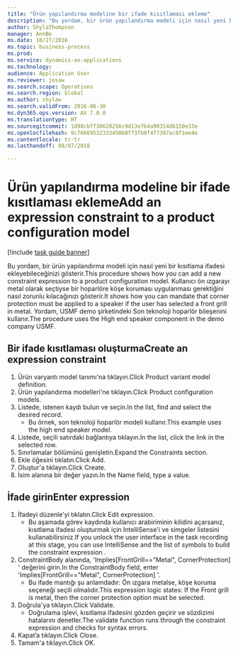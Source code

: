 ```yaml
--- 
title: "Ürün yapılandırma modeline bir ifade kısıtlaması ekleme"
description: "Bu yordam, bir ürün yapılandırma modeli için nasıl yeni bir kısıtlama ifadesi ekleyebileceğinizi gösterir."
author: ShylaThompson
manager: AnnBe
ms.date: 10/27/2016
ms.topic: business-process
ms.prod: 
ms.service: dynamics-ax-applications
ms.technology: 
audience: Application User
ms.reviewer: josaw
ms.search.scope: Operations
ms.search.region: Global
ms.author: shylaw
ms.search.validFrom: 2016-06-30
ms.dyn365.ops.version: AX 7.0.0
ms.translationtype: HT
ms.sourcegitcommit: 1d98cbff30620256c9d13e7b4a90314db150e33e
ms.openlocfilehash: 9c76669532333450b8f73fb0f4f7397ac8f1ee4e
ms.contentlocale: tr-tr
ms.lasthandoff: 08/07/2018

---
```

# <a name="add-an-expression-constraint-to-a-product-configuration-model"></a><span data-ttu-id="13834-103">Ürün yapılandırma modeline bir ifade kısıtlaması ekleme</span><span class="sxs-lookup"><span data-stu-id="13834-103">Add an expression constraint to a product configuration model</span></span>

[!include [task guide banner](../../includes/task-guide-banner.md)]

<span data-ttu-id="13834-104">Bu yordam, bir ürün yapılandırma modeli için nasıl yeni bir kısıtlama ifadesi ekleyebileceğinizi gösterir.</span><span class="sxs-lookup"><span data-stu-id="13834-104">This procedure shows how you can add a new constraint expression to a product configuration model.</span></span> <span data-ttu-id="13834-105">Kullanıcı ön ızgarayı metal olarak seçtiyse bir hoparlöre köşe koruması uygulanması gerektiğini nasıl zorunlu kılacağınızı gösterir.</span><span class="sxs-lookup"><span data-stu-id="13834-105">It shows how you can mandate that corner protection must be applied to a speaker if the user has selected a front grill in metal.</span></span> <span data-ttu-id="13834-106">Yordam, USMF demo şirketindeki Son teknoloji hoparlör bileşenini kullanır.</span><span class="sxs-lookup"><span data-stu-id="13834-106">The procedure uses the High end speaker component in the demo company USMF.</span></span>


## <a name="create-an-expression-constraint"></a><span data-ttu-id="13834-107">Bir ifade kısıtlaması oluşturma</span><span class="sxs-lookup"><span data-stu-id="13834-107">Create an expression constraint</span></span>
1. <span data-ttu-id="13834-108">Ürün varyantı model tanımı'na tıklayın.</span><span class="sxs-lookup"><span data-stu-id="13834-108">Click Product variant model definition.</span></span>
2. <span data-ttu-id="13834-109">Ürün yapılandırma modelleri'ne tıklayın.</span><span class="sxs-lookup"><span data-stu-id="13834-109">Click Product configuration models.</span></span>
3. <span data-ttu-id="13834-110">Listede, istenen kaydı bulun ve seçin.</span><span class="sxs-lookup"><span data-stu-id="13834-110">In the list, find and select the desired record.</span></span>
    * <span data-ttu-id="13834-111">Bu örnek, son teknoloji hoparlör modeli kullanır.</span><span class="sxs-lookup"><span data-stu-id="13834-111">This example uses the high end speaker model.</span></span>  
4. <span data-ttu-id="13834-112">Listede, seçili satırdaki bağlantıya tıklayın.</span><span class="sxs-lookup"><span data-stu-id="13834-112">In the list, click the link in the selected row.</span></span>
5. <span data-ttu-id="13834-113">Sınırlamalar bölümünü genişletin.</span><span class="sxs-lookup"><span data-stu-id="13834-113">Expand the Constraints section.</span></span>
6. <span data-ttu-id="13834-114">Ekle öğesini tıklatın.</span><span class="sxs-lookup"><span data-stu-id="13834-114">Click Add.</span></span>
7. <span data-ttu-id="13834-115">Oluştur'a tıklayın.</span><span class="sxs-lookup"><span data-stu-id="13834-115">Click Create.</span></span>
8. <span data-ttu-id="13834-116">İsim alanına bir değer yazın.</span><span class="sxs-lookup"><span data-stu-id="13834-116">In the Name field, type a value.</span></span>

## <a name="enter-expression"></a><span data-ttu-id="13834-117">İfade girin</span><span class="sxs-lookup"><span data-stu-id="13834-117">Enter expression</span></span>
1. <span data-ttu-id="13834-118">İfadeyi düzenle'yi tıklatın.</span><span class="sxs-lookup"><span data-stu-id="13834-118">Click Edit expression.</span></span>
    * <span data-ttu-id="13834-119">Bu aşamada görev kaydında kullanıcı arabiriminin kilidini açarsanız, kısıtlama ifadesi oluşturmak için IntelliSense'i ve simgeler listesini kullanabilirsiniz.</span><span class="sxs-lookup"><span data-stu-id="13834-119">If you unlock the user interface in the task recording at this stage, you can use IntelliSense and the list of symbols to build the constraint expression .</span></span>  
2. <span data-ttu-id="13834-120">ConstraintBody alanında, 'Implies[FrontGrill=="Metal", CornerProtection] ' değerini girin.</span><span class="sxs-lookup"><span data-stu-id="13834-120">In the ConstraintBody field, enter 'Implies[FrontGrill=="Metal", CornerProtection] '.</span></span>
    * <span data-ttu-id="13834-121">Bu ifade mantığı şu anlamdadır: Ön ızgara metalse, köşe koruma seçeneği seçili olmalıdır.</span><span class="sxs-lookup"><span data-stu-id="13834-121">This expression logic states: If the Front grill is  metal, then the corner protection option must be selected.</span></span>  
3. <span data-ttu-id="13834-122">Doğrula'ya tıklayın.</span><span class="sxs-lookup"><span data-stu-id="13834-122">Click Validate.</span></span>
    * <span data-ttu-id="13834-123">Doğrulama işlevi, kısıtlama ifadesini gözden geçirir ve sözdizimi hatalarını denetler.</span><span class="sxs-lookup"><span data-stu-id="13834-123">The validate function runs through the constraint expression and checks for syntax errors.</span></span>  
4. <span data-ttu-id="13834-124">Kapat’a tıklayın.</span><span class="sxs-lookup"><span data-stu-id="13834-124">Click Close.</span></span>
5. <span data-ttu-id="13834-125">Tamam'a tıklayın.</span><span class="sxs-lookup"><span data-stu-id="13834-125">Click OK.</span></span>


